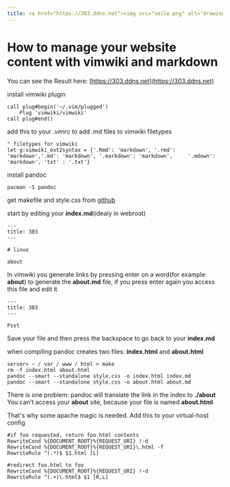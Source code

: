 ```yaml
---
title: <a href="https://303.ddns.net"><img src="smile.png" alt="drawing" width="100"/></a>
---
```


# How to manage your website content with vimwiki and markdown

You can see the Result here: [https://303.ddns.net](https://303.ddns.net)

install vimwiki plugin

    call plug#begin('~/.vim/plugged')
        Plug 'vimwiki/vimwiki'
    call plug#end()

add this to your *.vimrc* to add .md files to vimwiki filetypes

    " filetypes for vimwiki
    let g:vimwiki_ext2syntax = {'.Rmd': 'markdown', '.rmd': 'markdown','.md': 'markdown', '.markdown': 'markdown',     '.mdown': 'markdown', 'txt' : '.txt'}

install pandoc

    pacman -S pandoc

get makefile and style.css from [github](https://github.com/ljurk/wikipages)

start by editing your **index.md**(idealy in webroot)

    ---
    title: 303
    ---

    # linux

    about

In vimwiki you generate links by pressing enter on a word(for example: **about**) to generate the **about.md** file, if you press enter again you access this file and edit it

    ---
    title: 303
    ---

    Psst

Save your file and then press the backspace to go back to your **index.md**

when compiling pandoc creates two files: **index.html** and **about.html**

    server> ~ / var / www / html > make
    rm -f index.html about.html
    pandoc --smart --standalone style.css -o index.html index.md
    pandoc --smart --standalone style.css -o about.html about.md


There is one problem: pandoc will translate the link in the index to **./about**
You can't access your **about** site, because your file is named **about.html**

That's why some apache magic is needed. Add this to your virtual-host config

    #if foo requested, return foo.html contents
    RewriteCond %{DOCUMENT_ROOT}%{REQUEST_URI} !-d
    RewriteCond %{DOCUMENT_ROOT}%{REQUEST_URI}\.html -f
    RewriteRule ^(.*)$ $1.html [L]

    #redirect foo.html to foo
    RewriteCond %{DOCUMENT_ROOT}%{REQUEST_URI} !-d
    RewriteRule ^(.+)\.html$ $1 [R,L]
